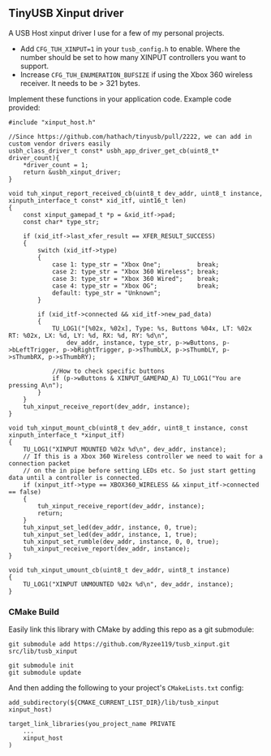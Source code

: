 ## TinyUSB Xinput driver

A USB Host xinput driver I use for a few of my personal projects.

* Add `CFG_TUH_XINPUT=1` in your `tusb_config.h` to enable. Where the number should be set to how many XINPUT controllers you want to support.
* Increase `CFG_TUH_ENUMERATION_BUFSIZE` if using the Xbox 360 wireless receiver. It needs to be > 321 bytes.

Implement these functions in your application code. Example code provided:
```
#include "xinput_host.h"

//Since https://github.com/hathach/tinyusb/pull/2222, we can add in custom vendor drivers easily
usbh_class_driver_t const* usbh_app_driver_get_cb(uint8_t* driver_count){
    *driver_count = 1;
    return &usbh_xinput_driver;
}

void tuh_xinput_report_received_cb(uint8_t dev_addr, uint8_t instance, xinputh_interface_t const* xid_itf, uint16_t len)
{
    const xinput_gamepad_t *p = &xid_itf->pad;
    const char* type_str;

    if (xid_itf->last_xfer_result == XFER_RESULT_SUCCESS)
    {
        switch (xid_itf->type)
        {
            case 1: type_str = "Xbox One";          break;
            case 2: type_str = "Xbox 360 Wireless"; break;
            case 3: type_str = "Xbox 360 Wired";    break;
            case 4: type_str = "Xbox OG";           break;
            default: type_str = "Unknown";
        }

        if (xid_itf->connected && xid_itf->new_pad_data)
        {
            TU_LOG1("[%02x, %02x], Type: %s, Buttons %04x, LT: %02x RT: %02x, LX: %d, LY: %d, RX: %d, RY: %d\n",
                dev_addr, instance, type_str, p->wButtons, p->bLeftTrigger, p->bRightTrigger, p->sThumbLX, p->sThumbLY, p->sThumbRX, p->sThumbRY);

            //How to check specific buttons
            if (p->wButtons & XINPUT_GAMEPAD_A) TU_LOG1("You are pressing A\n");
        }
    }
    tuh_xinput_receive_report(dev_addr, instance);
}

void tuh_xinput_mount_cb(uint8_t dev_addr, uint8_t instance, const xinputh_interface_t *xinput_itf)
{
    TU_LOG1("XINPUT MOUNTED %02x %d\n", dev_addr, instance);
    // If this is a Xbox 360 Wireless controller we need to wait for a connection packet
    // on the in pipe before setting LEDs etc. So just start getting data until a controller is connected.
    if (xinput_itf->type == XBOX360_WIRELESS && xinput_itf->connected == false)
    {
        tuh_xinput_receive_report(dev_addr, instance);
        return;
    }
    tuh_xinput_set_led(dev_addr, instance, 0, true);
    tuh_xinput_set_led(dev_addr, instance, 1, true);
    tuh_xinput_set_rumble(dev_addr, instance, 0, 0, true);
    tuh_xinput_receive_report(dev_addr, instance);
}

void tuh_xinput_umount_cb(uint8_t dev_addr, uint8_t instance)
{
    TU_LOG1("XINPUT UNMOUNTED %02x %d\n", dev_addr, instance);
}
```

### CMake Build

Easily link this library with CMake by adding this repo as a git submodule:
```
git submodule add https://github.com/Ryzee119/tusb_xinput.git src/lib/tusb_xinput

git submodule init
git submodule update
```

And then adding the following to your project's `CMakeLists.txt` config:
```
add_subdirectory(${CMAKE_CURRENT_LIST_DIR}/lib/tusb_xinput xinput_host)

target_link_libraries(you_project_name PRIVATE
    ...
    xinput_host
)
```
